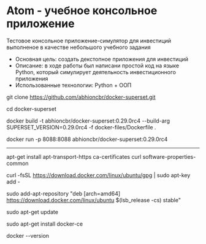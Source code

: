 # Atom - учебное консольное приложение 
Тестовое консольное приложение-симулятор для инвестиций выполненое в качестве небольшого учебного задания
- Основная цель: создать декстопное приложения для инвестиций
- Описание: в ходе работы был написани простой код на языке Python, который симулирует деятельность инвестиционного приложения
- Использованные технологии: Python + ООП



git clone https://github.com/abhioncbr/docker-superset.git

cd docker-superset

docker build -t abhioncbr/docker-superset:0.29.0rc4 --build-arg SUPERSET_VERSION=0.29.0rc4 -f docker-files/Dockerfile .

docker run -p 8088:8088 abhioncbr/docker-superset:0.29.0rc4

------------------------------------



apt-get install apt-transport-https ca-certificates curl software-properties-common


curl -fsSL https://download.docker.com/linux/ubuntu/gpg | sudo apt-key add -


sudo add-apt-repository "deb [arch=amd64] https://download.docker.com/linux/ubuntu $(lsb_release -cs) stable"


sudo apt-get update


sudo apt-get install docker-ce


docker --version
